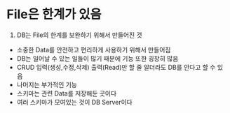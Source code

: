 # File은 한계가 있음

1. DB는 File의 한계를 보완하기 위해서 만들어진 것
 - 소중한 Data를 안전하고 편리하게 사용하기 위해서 만들어짐
 - DB는 일어날 수 있는 일들이 많기 때문에 기능 또한 굉장히 많음
 - CRUD 입력(생성,수정,삭제) 출력(Read)만 할 줄 알더라도 DB를 안다고 할 수 있음
 - 나머지는 부가적인 기능
 - 스키마는 관련 Data를 저장해둔 곳이다
 - 여러 스키마가 모여있는 것이 DB Server이다
 
